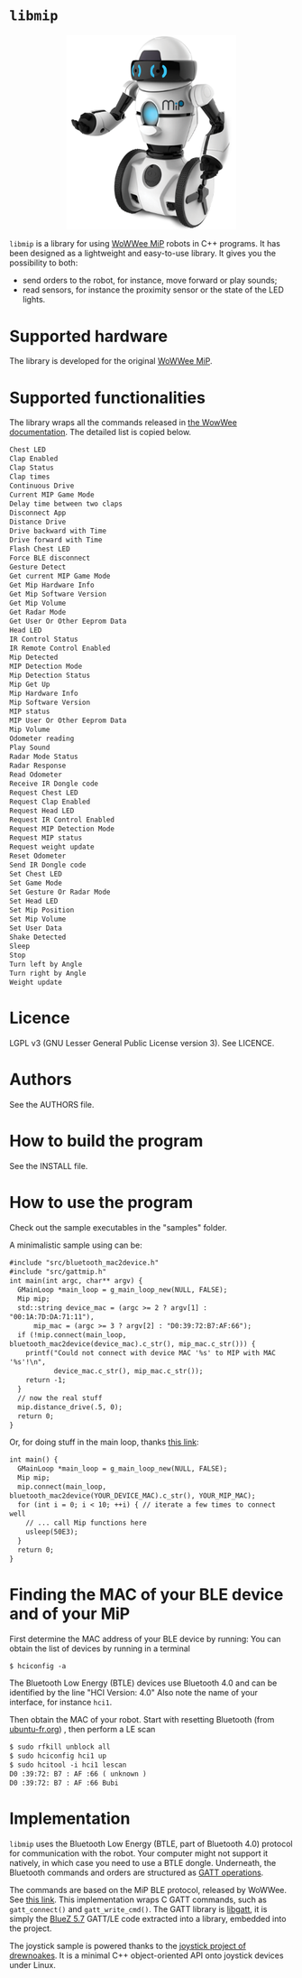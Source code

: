 # `libmip`

<p align="center">
<img src="doc/MiP.png" alt="MiP" style="width: 300px"/>
</p>

`libmip` is a library for using
[WoWWee MiP](http://wowwee.com/mip) robots in C++ programs.
It has been designed as a lightweight and easy-to-use library.
It gives you the possibility to both:

  * send orders to the robot, for instance, move forward or play sounds;
  * read sensors, for instance the proximity sensor or the state of the LED lights.

Supported hardware
==================

The library is developed for the original
[WoWWee MiP](http://wowwee.com/mip).

Supported functionalities
=========================

The library wraps all the commands released in
[the WowWee documentation](https://github.com/WowWeeLabs/MiP-BLE-Protocol/blob/master/MiP-Protocol.md).
The detailed list is copied below.

    Chest LED
    Clap Enabled
    Clap Status
    Clap times
    Continuous Drive
    Current MIP Game Mode
    Delay time between two claps
    Disconnect App
    Distance Drive
    Drive backward with Time
    Drive forward with Time
    Flash Chest LED
    Force BLE disconnect
    Gesture Detect
    Get current MIP Game Mode
    Get Mip Hardware Info
    Get Mip Software Version
    Get Mip Volume
    Get Radar Mode
    Get User Or Other Eeprom Data
    Head LED
    IR Control Status
    IR Remote Control Enabled
    Mip Detected
    MIP Detection Mode
    Mip Detection Status
    Mip Get Up
    Mip Hardware Info
    Mip Software Version
    MIP status
    MIP User Or Other Eeprom Data
    Mip Volume
    Odometer reading
    Play Sound
    Radar Mode Status
    Radar Response
    Read Odometer
    Receive IR Dongle code
    Request Chest LED
    Request Clap Enabled
    Request Head LED
    Request IR Control Enabled
    Request MIP Detection Mode
    Request MIP status
    Request weight update
    Reset Odometer
    Send IR Dongle code
    Set Chest LED
    Set Game Mode
    Set Gesture Or Radar Mode
    Set Head LED
    Set Mip Position
    Set Mip Volume
    Set User Data
    Shake Detected
    Sleep
    Stop
    Turn left by Angle
    Turn right by Angle
    Weight update

Licence
=======

LGPL v3 (GNU Lesser General Public License version 3).
See LICENCE.


Authors
=======

See the AUTHORS file.


How to build the program
=========================

See the INSTALL file.


How to use the program
======================

Check out the sample executables in the "samples" folder.

A minimalistic sample using can be:

```
#include "src/bluetooth_mac2device.h"
#include "src/gattmip.h"
int main(int argc, char** argv) {
  GMainLoop *main_loop = g_main_loop_new(NULL, FALSE);
  Mip mip;
  std::string device_mac = (argc >= 2 ? argv[1] : "00:1A:7D:DA:71:11"),
      mip_mac = (argc >= 3 ? argv[2] : "D0:39:72:B7:AF:66");
  if (!mip.connect(main_loop, bluetooth_mac2device(device_mac).c_str(), mip_mac.c_str())) {
    printf("Could not connect with device MAC '%s' to MIP with MAC '%s'!\n",
           device_mac.c_str(), mip_mac.c_str());
    return -1;
  }
  // now the real stuff
  mip.distance_drive(.5, 0);
  return 0;
}
```

Or, for doing stuff in the main loop,
thanks [this link](https://stackoverflow.com/questions/23737750/glib-usage-without-mainloop):

```
int main() {
  GMainLoop *main_loop = g_main_loop_new(NULL, FALSE);
  Mip mip;
  mip.connect(main_loop, bluetooth_mac2device(YOUR_DEVICE_MAC).c_str(), YOUR_MIP_MAC);
  for (int i = 0; i < 10; ++i) { // iterate a few times to connect well
    // ... call Mip functions here
    usleep(50E3);
  }
  return 0;
}
```

Finding the MAC of your BLE device and of your MiP
==================================================

First determine the MAC address of your BLE device by running:
You can obtain the list of devices by running in a terminal

```
$ hciconfig -a
```

The Bluetooth Low Energy (BTLE) devices use Bluetooth 4.0 and
can be identified by the line
"HCI Version: 4.0"
Also note the name of your interface, for instance `hci1`.

Then obtain the MAC of your robot.
Start with resetting Bluetooth (from [ubuntu-fr.org](http://doc.ubuntu-fr.org/bluetooth#problemes_connus)) ,
then perform a LE scan

```
$ sudo rfkill unblock all
$ sudo hciconfig hci1 up
$ sudo hcitool -i hci1 lescan
D0 :39:72: B7 : AF :66 ( unknown )
D0 :39:72: B7 : AF :66 Bubi
```

Implementation
==============

`libmip` uses the Bluetooth Low Energy (BTLE, part of Bluetooth 4.0)
protocol for communication with the robot.
Your computer might not support it natively, in which case you need to
use a BTLE dongle.
Underneath, the Bluetooth commands and orders are structured as
[GATT operations]( https://en.wikipedia.org/wiki/Bluetooth_low_energy#GATT_Operations).

The commands are based on the MiP BLE protocol, released by WoWWee.
See [this link](https://github.com/WowWeeLabs/MiP-BLE-Protocol).
This implementation wraps C GATT commands, such as
`gatt_connect()` and `gatt_write_cmd()`.
The GATT library is
[libgatt](https://github.com/jacklund/libgatt),
it is simply the [BlueZ 5.7](http://www.bluez.org/) GATT/LE
code extracted into a library, embedded into the project.

The joystick sample is powered thanks to the
[joystick project of drewnoakes](https://github.com/drewnoakes/joystick).
It is a minimal C++ object-oriented API onto joystick devices under Linux.


